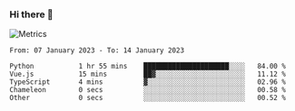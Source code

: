 ### Hi there 👋

![Metrics](https://github.com/radoapx/radoapx/blob/main/github-metrics.svg)

<!--START_SECTION:waka-->

```text
From: 07 January 2023 - To: 14 January 2023

Python           1 hr 55 mins    █████████████████████░░░░   84.00 %
Vue.js           15 mins         ██▓░░░░░░░░░░░░░░░░░░░░░░   11.12 %
TypeScript       4 mins          ▓░░░░░░░░░░░░░░░░░░░░░░░░   02.96 %
Chameleon        0 secs          ░░░░░░░░░░░░░░░░░░░░░░░░░   00.58 %
Other            0 secs          ░░░░░░░░░░░░░░░░░░░░░░░░░   00.52 %
```

<!--END_SECTION:waka-->

<!--
**radoapx/radoapx** is a ✨ _special_ ✨ repository because its `README.md` (this file) appears on your GitHub profile.

Here are some ideas to get you started:

- 🔭 I’m currently working on ...
- 🌱 I’m currently learning ...
- 👯 I’m looking to collaborate on ...
- 🤔 I’m looking for help with ...
- 💬 Ask me about ...
- 📫 How to reach me: ...
- 😄 Pronouns: ...
- ⚡ Fun fact: ...
-->
